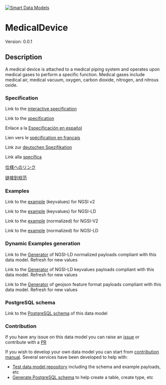 [![Smart Data Models](https://smartdatamodels.org/wp-content/uploads/2022/01/SmartDataModels_logo.png "Logo")](https://smartdatamodels.org)
# MedicalDevice
Version: 0.0.1

## Description 

A medical device is attached to a medical piping system and operates upon medical gases to perform a specific function. Medical gases include medical air, medical vacuum, oxygen, carbon dioxide, nitrogen, and nitrous oxide.
### Specification

Link to the [interactive specification](https://swagger.lab.fiware.org/?url=https://smart-data-models.github.io/dataModel.S4BLDG/MedicalDevice/swagger.yaml)

Link to the [specification](https://github.com/smart-data-models/dataModel.S4BLDG/blob/master/MedicalDevice/doc/spec.md)

Enlace a la [Especificación en español](https://github.com/smart-data-models/dataModel.S4BLDG/blob/master/MedicalDevice/doc/spec_ES.md)

Lien vers le [spécification en français](https://github.com/smart-data-models/dataModel.S4BLDG/blob/master/MedicalDevice/doc/spec_FR.md)

Link zur [deutschen Spezifikation](https://github.com/smart-data-models/dataModel.S4BLDG/blob/master/MedicalDevice/doc/spec_DE.md)

Link alla [specifica](https://github.com/smart-data-models/dataModel.S4BLDG/blob/master/MedicalDevice/doc/spec_IT.md)

[仕様へのリンク](https://github.com/smart-data-models/dataModel.S4BLDG/blob/master/MedicalDevice/doc/spec_JA.md)

[链接到规范](https://github.com/smart-data-models/dataModel.S4BLDG/blob/master/MedicalDevice/doc/spec_ZH.md)
### Examples

Link to the [example](https://smart-data-models.github.io/dataModel.S4BLDG/MedicalDevice/examples/example.json) (keyvalues) for NGSI v2

Link to the [example](https://smart-data-models.github.io/dataModel.S4BLDG/MedicalDevice/examples/example.jsonld) (keyvalues) for NGSI-LD

Link to the [example](https://smart-data-models.github.io/dataModel.S4BLDG/MedicalDevice/examples/example-normalized.json) (normalized) for NGSI-V2

Link to the [example](https://smart-data-models.github.io/dataModel.S4BLDG/MedicalDevice/examples/example-normalized.jsonld) (normalized) for NGSI-LD
### Dynamic Examples generation

Link to the [Generator](https://smartdatamodels.org/extra/ngsi-ld_generator.php?schemaUrl=https://raw.githubusercontent.com/smart-data-models/dataModel.S4BLDG/master/MedicalDevice/schema.json&email=info@smartdatamodels.org) of NGSI-LD normalized payloads compliant with this data model. Refresh for new values

Link to the [Generator](https://smartdatamodels.org/extra/ngsi-ld_generator_keyvalues.php?schemaUrl=https://raw.githubusercontent.com/smart-data-models/dataModel.S4BLDG/master/MedicalDevice/schema.json&email=info@smartdatamodels.org) of NGSI-LD keyvalues payloads compliant with this data model. Refresh for new values

Link to the [Generator](https://smartdatamodels.org/extra/geojson_features_generator.php?schemaUrl=https://raw.githubusercontent.com/smart-data-models/dataModel.S4BLDG/master/MedicalDevice/schema.json&email=info@smartdatamodels.org) of geojson feature format payloads compliant with this data model. Refresh for new values
### PostgreSQL schema

Link to the [PostgreSQL schema](https://smart-data-models.github.io/dataModel.S4BLDG/MedicalDevice/schema.sql) of this data model
### Contribution

 If you have any issue on this data model you can raise an [issue](https://github.com/smart-data-models/dataModel.S4BLDG/issues)  or contribute with a [PR](https://github.com/smart-data-models/dataModel.S4BLDG/pulls)

 If you wish to develop your own data model you can start from [contribution manual](https://bit.ly/contribution_manual). Several services have been developed to help with: 
 - [Test data model repository](https://smartdatamodels.org/index.php/data-models-contribution-api/) including the schema and example payloads, etc
 - [Generate PostgreSQL schema](https://smartdatamodels.org/index.php/sql-service/) to help create a table, create type, etc